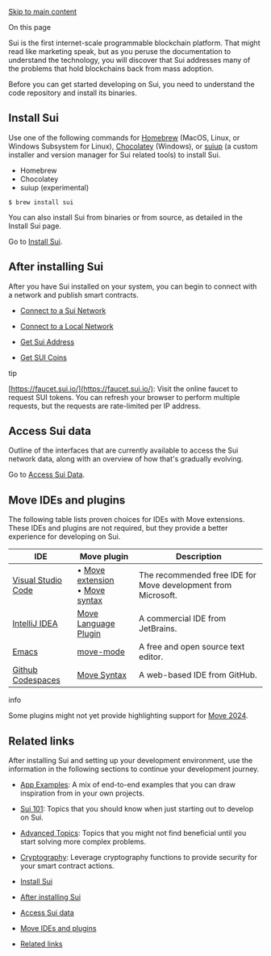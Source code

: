 [Skip to main content](https://docs.sui.io/guides/developer/getting-started#__docusaurus_skipToContent_fallback)

On this page

Sui is the first internet-scale programmable blockchain platform. That might read like marketing speak, but as you peruse the documentation to understand the technology, you will discover that Sui addresses many of the problems that hold blockchains back from mass adoption.

Before you can get started developing on Sui, you need to understand the code repository and install its binaries.

## Install Sui [​](https://docs.sui.io/guides/developer/getting-started\#install-sui "Direct link to Install Sui")

Use one of the following commands for [Homebrew](https://brew.sh/) (MacOS, Linux, or Windows Subsystem for Linux), [Chocolatey](https://chocolatey.org/) (Windows), or [suiup](https://github.com/MystenLabs/suiup) (a custom installer and version manager for Sui related tools) to install Sui.

- Homebrew
- Chocolatey
- suiup (experimental)

```codeBlockLines_p187
$ brew install sui

```

You can also install Sui from binaries or from source, as detailed in the Install Sui page.

Go to [Install Sui](https://docs.sui.io/guides/developer/getting-started/sui-install).

## After installing Sui [​](https://docs.sui.io/guides/developer/getting-started\#after-installing-sui "Direct link to After installing Sui")

After you have Sui installed on your system, you can begin to connect with a network and publish smart contracts.

- [Connect to a Sui Network](https://docs.sui.io/guides/developer/getting-started/connect)

- [Connect to a Local Network](https://docs.sui.io/guides/developer/getting-started/local-network)

- [Get Sui Address](https://docs.sui.io/guides/developer/getting-started/get-address)

- [Get SUI Coins](https://docs.sui.io/guides/developer/getting-started/get-coins)



tip





[https://faucet.sui.io/](https://faucet.sui.io/): Visit the online faucet to request SUI tokens. You can refresh your browser to perform multiple requests, but the requests are rate-limited per IP address.


## Access Sui data [​](https://docs.sui.io/guides/developer/getting-started\#access-sui-data "Direct link to Access Sui data")

Outline of the interfaces that are currently available to access the Sui network data, along with an overview of how that's gradually evolving.

Go to [Access Sui Data](https://docs.sui.io/guides/developer/getting-started/data-serving).

## Move IDEs and plugins [​](https://docs.sui.io/guides/developer/getting-started\#move-ides-and-plugins "Direct link to Move IDEs and plugins")

The following table lists proven choices for IDEs with Move extensions. These IDEs and plugins are not required, but they provide a better experience for developing on Sui.

| IDE | Move plugin | Description |
| --- | --- | --- |
| [Visual Studio Code](https://code.visualstudio.com/) | • [Move extension](https://marketplace.visualstudio.com/items?itemName=mysten.move)<br>• [Move syntax](https://marketplace.visualstudio.com/items?itemName=damirka.move-syntax) | The recommended free IDE for Move development from Microsoft. |
| [IntelliJ IDEA](https://www.jetbrains.com/idea/) | [Move Language Plugin](https://plugins.jetbrains.com/plugin/14721-move-language) | A commercial IDE from JetBrains. |
| [Emacs](https://www.gnu.org/software/emacs/) | [move-mode](https://github.com/amnn/move-mode) | A free and open source text editor. |
| [Github Codespaces](https://github.com/features/codespaces) | [Move Syntax](https://marketplace.visualstudio.com/items?itemName=damirka.move-syntax) | A web-based IDE from GitHub. |

info

Some plugins might not yet provide highlighting support for [Move 2024](https://docs.sui.io/guides/developer/advanced/move-2024-migration).

## Related links [​](https://docs.sui.io/guides/developer/getting-started\#related-links "Direct link to Related links")

After installing Sui and setting up your development environment, use the information in the following sections to continue your development journey.

- [App Examples](https://docs.sui.io/guides/developer/app-examples): A mix of end-to-end examples that you can draw inspiration from in your own projects.
- [Sui 101](https://docs.sui.io/guides/developer/sui-101): Topics that you should know when just starting out to develop on Sui.
- [Advanced Topics](https://docs.sui.io/guides/developer/advanced): Topics that you might not find beneficial until you start solving more complex problems.
- [Cryptography](https://docs.sui.io/guides/developer/cryptography): Leverage cryptography functions to provide security for your smart contract actions.

- [Install Sui](https://docs.sui.io/guides/developer/getting-started#install-sui)
- [After installing Sui](https://docs.sui.io/guides/developer/getting-started#after-installing-sui)
- [Access Sui data](https://docs.sui.io/guides/developer/getting-started#access-sui-data)
- [Move IDEs and plugins](https://docs.sui.io/guides/developer/getting-started#move-ides-and-plugins)
- [Related links](https://docs.sui.io/guides/developer/getting-started#related-links)